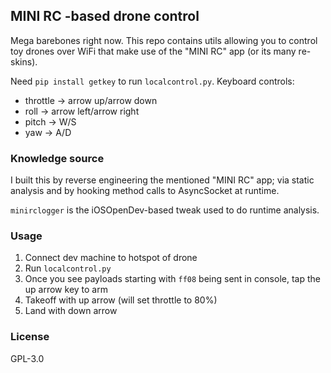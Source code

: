 ## MINI RC -based drone control

Mega barebones right now. This repo contains utils allowing you to control toy drones over WiFi that make use of the "MINI RC" app (or its many re-skins).

Need `pip install getkey` to run `localcontrol.py`. Keyboard controls:

- throttle -> arrow up/arrow down
- roll     -> arrow left/arrow right
- pitch    -> W/S
- yaw      -> A/D

### Knowledge source

I built this by reverse engineering the mentioned "MINI RC" app; via static analysis and by hooking method calls to AsyncSocket at runtime.

`minirclogger` is the iOSOpenDev-based tweak used to do runtime analysis.

### Usage

1. Connect dev machine to hotspot of drone
2. Run `localcontrol.py`
3. Once you see payloads starting with `ff08` being sent in console, tap the up arrow key to arm
4. Takeoff with up arrow (will set throttle to 80%)
5. Land with down arrow

### License

GPL-3.0
